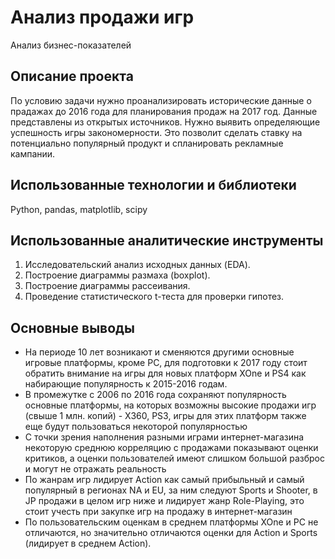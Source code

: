# Анализ продажи игр

Анализ бизнес-показателей

## Описание проекта

По условию задачи нужно проанализировать исторические данные о прадажах до 2016 года для планирования продаж на 2017 год. Данные представлены из открытых источников. Нужно выявить определяющие успешность игры закономерности. Это позволит сделать ставку на потенциально популярный продукт и спланировать рекламные кампании.

## Использованные технологии и библиотеки

Python, pandas, matplotlib, scipy

## Использованные аналитические инструменты

1. Исследовательский анализ исходных данных (EDA).
2. Построение диаграммы размаха (boxplot).
3. Построение диаграммы рассеивания.
4. Проведение статистического t-теста для проверки гипотез.

## Основные выводы

- На периоде 10 лет возникают и сменяются другими основные игровые платформы, кроме PC, для подготовки к 2017 году стоит обратить внимание на игры для новых платформ XOne и PS4 как набирающие популярность к 2015-2016 годам.
- В промежутке с 2006 по 2016 года сохраняют популярность основные платформы, на которых возможны высокие продажи игр (свыше 1 млн. копий) - X360, PS3, игры для этих платформ также еще будут пользоваться некоторой популярностью
- С точки зрения наполнения разными играми интернет-магазина некоторую среднюю корреляцию с продажами показывают оценки критиков, а оценки пользователей имеют слишком большой разброс и могут не отражать реальность
- По жанрам игр лидирует Action как самый прибыльный и самый популярный в регионах NA и EU, за ним следуют Sports и Shooter, в JP продажи в целом игр ниже и лидирует жанр Role-Playing, это стоит учесть при закупке игр на продажу в интернет-магазин
- По пользовательским оценкам в среднем платформы XOne и PC не отличаются, но значительно отличаются оценки для Action и Sports (лидирует в среднем Action).
